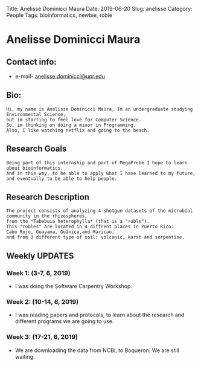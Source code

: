 Title: Anelisse Dominicci Maura
Date: 2019-06-20
Slug: anelisse
Category: People
Tags: bioinformatics, newbie, roble

# Anelisse Dominicci Maura

## Contact info:
 - e-mail- <anelisse.dominicci@upr.edu>
  
## Bio:
    Hi, my name is Anelisse Dominicci Maura, Im an undergraduate studying Environmental Science, 
    but im starting to feel love for Computer Science.
    So, im thinking on doing a minor in Programming. 
    Also, I like watching netflix and going to the beach.
    
## Research Goals
    Being part of this internship and part of MegaProbe I hope to learn about bioinformatics. 
    And in this way, to be able to apply what I have learned to my future,
    and eventually to be able to help people.
## Research Description
    The project consists of analyzing 4-shotgun datasets of the microbial community in the rhizospheres, 
    from the *Tabebuia heterophylla* (that is a "roble"). 
    This "robles" are located in 4 diffrent places in Puerto Rico: 
    Cabo Rojo, Guayama, Guánica,and Maricao, 
    and from 3 different type of soil: volcanic, karst and serpentine. 

## Weekly UPDATES

### Week 1: (3-7, 6, 2019)
  - I was doing the Software Carpentry Workshop.
  
### Week 2: (10-14, 6, 2019)
  - I was reading papers and protocols, to learn about the research and different programs we are going to use.
  
### Week 3: (17-21, 6, 2019)
  - We are downloading the data from NCBi, to Boqueron. We are still waiting. 
    
    
